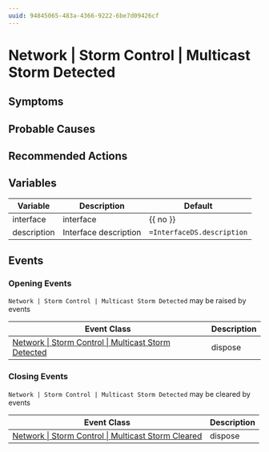 ```yaml
---
uuid: 94845065-483a-4366-9222-6be7d09426cf
---
```

# Network | Storm Control | Multicast Storm Detected

## Symptoms

## Probable Causes

## Recommended Actions

## Variables

Variable | Description | Default
--- | --- | ---
interface | interface | {{ no }}
description | Interface description | `=InterfaceDS.description`

## Events

### Opening Events
`Network | Storm Control | Multicast Storm Detected` may be raised by events

Event Class | Description
--- | ---
[Network \| Storm Control \| Multicast Storm Detected](../../../event-classes/network/storm-control/multicast-storm-detected.md) | dispose

### Closing Events
`Network | Storm Control | Multicast Storm Detected` may be cleared by events

Event Class | Description
--- | ---
[Network \| Storm Control \| Multicast Storm Cleared](../../../event-classes/network/storm-control/multicast-storm-cleared.md) | dispose
